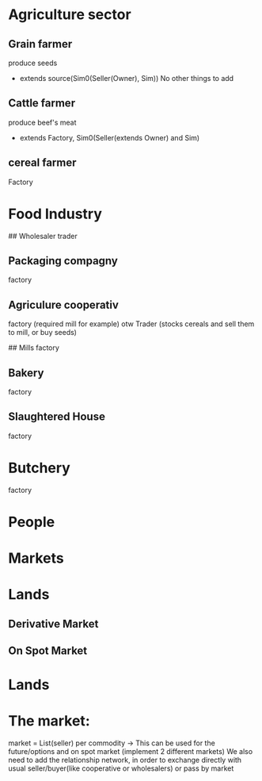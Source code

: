 # Agriculture sector

## Grain farmer
produce seeds 
- extends source(Sim0(Seller(Owner), Sim)) 
No other things to add

## Cattle farmer
produce beef's meat 
- extends Factory, Sim0(Seller(extends Owner) and Sim) 


## cereal farmer 
Factory

# Food Industry

## Wholesaler
trader

## Packaging compagny 
factory

## Agriculure cooperativ
factory (required mill for example) otw Trader (stocks cereals and sell them to mill, or buy seeds)

## Mills
factory

## Bakery
factory

## Slaughtered House
factory

# Butchery
factory

# People

# Markets

# Lands 


## Derivative Market

## On Spot Market

# Lands 

# The market:

market = List(seller) per commodity 
-> This can be used for the future/options and on spot market (implement 2 different markets)
We also need to add the relationship network, in order to exchange directly with usual seller/buyer(like cooperative or wholesalers) or pass by market 